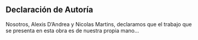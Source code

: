 ## Declaración de Autoría

Nosotros, Alexis D’Andrea y Nicolas Martins, declaramos que el trabajo que se presenta en esta obra es de nuestra propia mano...